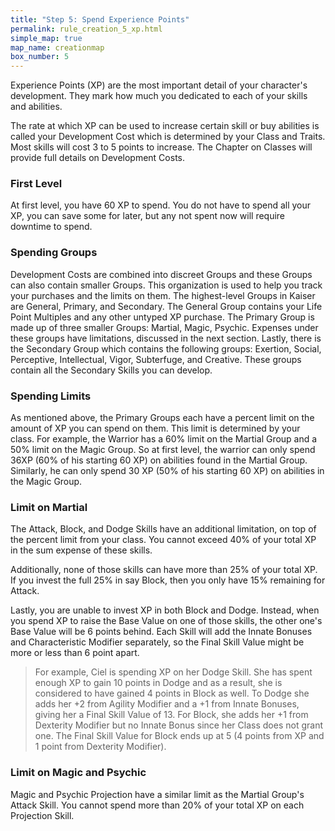 ```yaml
---
title: "Step 5: Spend Experience Points"
permalink: rule_creation_5_xp.html
simple_map: true
map_name: creationmap
box_number: 5
---
```


Experience Points (XP) are the most important detail of your character's development. They mark how much you dedicated to each of your skills and abilities. 

The rate at which XP can be used to increase certain skill or buy abilities is called your Development Cost which is determined by your Class and Traits. Most skills will cost 3 to 5 points to increase. The Chapter on Classes will provide full details on Development Costs.

### First Level
At first level, you have 60 XP to spend. You do not have to spend all your XP, you can save some for later, but any not spent now will require downtime to spend.

### Spending Groups
Development Costs are combined into discreet Groups and these Groups can also contain smaller Groups. This organization is used to help you track your purchases and the limits on them. The highest-level Groups in Kaiser are General, Primary, and Secondary. The General Group contains your Life Point Multiples and any other untyped XP purchase. The Primary Group is made up of three smaller Groups: Martial, Magic, Psychic. Expenses under these groups have limitations, discussed in the next section. Lastly, there is the Secondary Group which contains the following groups: Exertion, Social, Perceptive, Intellectual, Vigor, Subterfuge, and Creative. These groups contain all the Secondary Skills you can develop.

### Spending Limits
As mentioned above, the Primary Groups each have a percent limit on the amount of XP you can spend on them. This limit is determined by your class. For example, the Warrior has a 60% limit on the Martial Group and a 50% limit on the Magic Group. So at first level, the warrior can only spend 36XP (60% of his starting 60 XP) on abilities found in the Martial Group. Similarly, he can only spend 30 XP (50% of his starting 60 XP) on abilities in the Magic Group. 

### Limit on Martial
The Attack, Block, and Dodge Skills have an additional limitation, on top of the percent limit from your class. You cannot exceed 40% of your total XP in the sum expense of these skills.

Additionally, none of those skills can have more than 25% of your total XP. If you invest the full 25% in say Block, then you only have 15% remaining for Attack.

Lastly, you are unable to invest XP in both Block and Dodge. Instead, when you spend XP to raise the Base Value on one of those skills, the other one's Base Value will be 6 points behind. Each Skill will add the Innate Bonuses and Characteristic Modifier separately, so the Final Skill Value might be more or less than 6 point apart.

> For example, Ciel is spending XP on her Dodge Skill. She has spent enough XP to gain 10 points in Dodge and as a result, she is considered to have gained 4 points in Block as well. To Dodge she adds her +2 from Agility Modifier and a +1 from Innate Bonuses, giving her a Final Skill Value of 13. For Block, she adds her +1 from Dexterity Modifier but no Innate Bonus since her Class does not grant one. The Final Skill Value for Block ends up at 5 (4 points from XP and 1 point from Dexterity Modifier).

### Limit on Magic and Psychic
Magic and Psychic Projection have a similar limit as the Martial Group's Attack Skill. You cannot spend more than 20% of your total XP on each Projection Skill.
